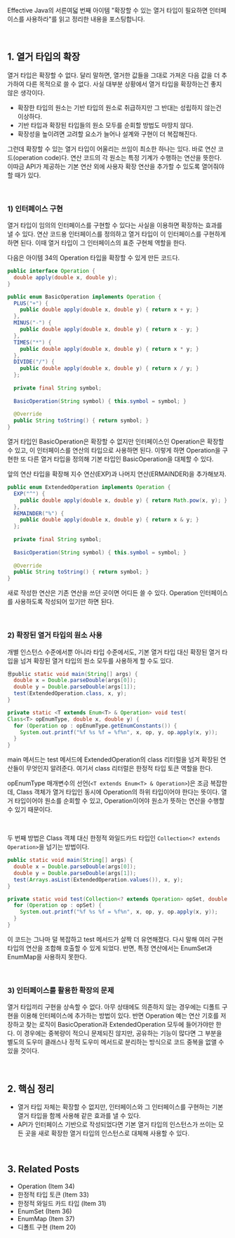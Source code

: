 Effective Java의 서른여덟 번째 아이템 "확장할 수 있는 열거 타입이 필요하면 인터페이스를 사용하라"를 읽고 정리한 내용을 포스팅합니다.

<br>

## 1. 열거 타입의 확장

열거 타입은 확장할 수 없다. 달리 말하면, 열거한 값들을 그대로 가져온 다음 값을 더 추가하여 다른 목적으로 쓸 수 없다. 사실 대부분 상황에서 열거 타입을 확장하는건 좋지 않은 생각이다.

* 확장한 타입의 원소는 기반 타입의 원소로 취급하지만 그 반대는 성립하지 않는건 이상하다. 
* 기반 타입과 확장된 타입들의 원소 모두를 순회할 방법도 마땅치 않다. 
* 확장성을 높이려면 고려할 요소가 늘어나 설계와 구현이 더 복잡해진다. 

그런데 확장할 수 있는 열거 타입이 어울리는 쓰임이 최소한 하나는 있다. 바로 연산 코드(operation code)다. 연산 코드의 각 원소는 특정 기계가 수행하는 연산을 뜻한다. 이따금 API가 제공하는 기본 연산 외에 사용자 확장 연산을 추가할 수 있도록 열어줘야 할 때가 있다.

<br>

### 1) 인터페이스 구현

열거 타입이 임의의 인터페이스를 구현할 수 있다는 사실을 이용하면 확장하는 효과를 낼 수 있다. 연산 코드용 인터페이스를 정의하고 열거 타입이 이 인터페이스를 구현하게 하면 된다. 이때 열거 타입이 그 인터페이스의 표준 구현체 역할을 한다.

다음은 아이템 34의 Operation 타입을 확장할 수 있게 만든 코드다.

```java
public interface Operation {
  double apply(double x, double y);
}
```

```java
public enum BasicOperation implements Operation {
  PLUS("+") {
    public double apply(double x, double y) { return x + y; }
  },
  MINUS("-") {
    public double apply(double x, double y) { return x - y; }
  },
  TIMES("*") {
    public double apply(double x, double y) { return x * y; }
  },
  DIVIDE("/") {
    public double apply(double x, double y) { return x / y; }
  };
  
  private final String symbol;
  
  BasicOperation(String symbol) { this.symbol = symbol; }
  
  @Override
  public String toString() { return symbol; }
}
```

열거 타입인 BasicOperation은 확장할 수 없지만 인터페이스인 Operation은 확장할 수 있고, 이 인터페이스를 연산의 타입으로 사용하면 된다. 이렇게 하면 Operation을 구현한 또 다른 열거 타입을 정의해 기본 타입인 BasicOperation을 대체할 수 있다.

앞의 연산 타입을 확장해 지수 연산(EXP)과 나머지 연산(ERMAINDER)을 추가해보자.

```java
public enum ExtendedOperation implements Operation {
  EXP("^") {
    public double apply(double x, double y) { return Math.pow(x, y); }
  },
  REMAINDER("%") {
    public double apply(double x, double y) { return x & y; }
  };
  
  private final String symbol;
  
  BasicOperation(String symbol) { this.symbol = symbol; }
  
  @Override
  public String toString() { return symbol; }
}
```

새로 작성한 연산은 기존 연산을 쓰던 곳이면 어디든 쓸 수 있다. Operation 인터페이스를 사용하도록 작성되어 있기만 하면 된다. 

<br>

### 2) 확장된 열거 타입의 원소 사용

개별 인스턴스 수준에서뿐 아니라 타입 수준에서도, 기본 열거 타입 대신 확장된 열거 타입을 넘겨 확장된 열거 타입의 원소 모두를 사용하게 할 수도 있다.

```java
용public static void main(String[] args) {
  double x = Double.parseDouble(args[0]);
  double y = Double.parseDouble(args[1]);
  test(ExtendedOperation.class, x, y);
}

private static <T extends Enum<T> & Operation> void test(
Class<T> opEnumType, double x, double y) {
  for (Operation op : opEnumType.getEnumConstants()) {
    System.out.printf("%f %s %f = %f%n", x, op, y, op.apply(x, y));
  }
}
```

main 메서드는 test 메서드에 ExtendedOperation의 class 리터럴을 넘겨 확장된 연산들이 무엇인지 알려준다. 여기서 class 리터럴은 한정적 타입 토큰 역할을 한다. 

opEnumType 매개변수의 선언(`<T extends Enum<T> & Operation>`)은 조금 복잡한데, Class 객체가 열거 타입인 동시에 Operation의 하위 타입이어야 한다는 뜻이다. 열거 타입이어야 원소를 순회할 수 있고, Operation이어야 원소가 뜻하는 연산을 수행할 수 있기 때문이다. 

<br>

두 번째 방법은 Class 객체 대신 한정적 와일드카드 타입인 `Collection<? extends Operation>`을 넘기는 방법이다.

```java
public static void main(String[] args) {
  double x = Double.parseDouble(args[0]);
  double y = Double.parseDouble(args[1]);
  test(Arrays.asList(ExtendedOperation.values()), x, y);
}

private static void test(Collection<? extends Operation> opSet, double x, double y) {
  for (Operation op : opSet) {
    System.out.printf("%f %s %f = %f%n", x, op, y, op.apply(x, y));
  }
}
```

이 코드는 그나마 덜 복잡하고 test 메서드가 살짝 더 유연해졌다. 다시 말해 여러 구현 타입의 연산을 조합해 호출할 수 있게 되었다. 반면, 특정 연산에서는 EnumSet과 EnumMap을 사용하지 못한다.

<br>

### 3) 인터페이스를 활용한 확장의 문제

열거 타입끼리 구현을 상속할 수 없다. 아무 상태에도 의존하지 않는 경우에는 디폴트 구현을 이용해 인터페이스에 추가하는 방법이 있다. 반면 Operation 예는 연산 기호를 저장하고 찾는 로직이 BasicOperation과 ExtendedOperation 모두에 들어가야만 한다. 이 경우에는 중복량이 적으니 문제되진 않지만, 공유하는 기능이 많다면 그 부분을 별도의 도우미 클래스나 정적 도우미 메서드로 분리하는 방식으로 코드 중복을 없앨 수 있을 것이다.

<br>

## 2. 핵심 정리

* 열거 타입 자체는 확장할 수 없지만, 인터페이스와 그 인터페이스를 구현하는 기본 열거 타입을 함께 사용해 같은 효과를 낼 수 있다.
* API가 인터페이스 기반으로 작성되었다면 기본 열거 타입의 인스턴스가 쓰이는 모든 곳을 새로 확장한 열거 타입의 인스턴스로 대체해 사용할 수 있다.

<br>

## 3. Related Posts

* Operation (Item 34)
* 한정적 타입 토큰 (Item 33)
* 한정적 와일드 카드 타입 (Item 31)
* EnumSet (Item 36)
* EnumMap (Item 37)
* 디폴트 구현 (Item 20)

